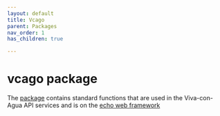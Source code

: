 ```yaml
---
layout: default
title: Vcago
parent: Packages
nav_order: 1
has_children: true

---
```


# vcago package

The [package](https://github.com/Viva-con-Agua/vcago) contains standard functions that are used in the Viva-con-Agua API services and is on the [echo web framework](https://github.com/labstack/echo)
